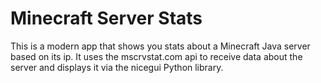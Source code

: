 
# Minecraft Server Stats

This is a modern app that shows you stats about a Minecraft Java server based on its ip. It uses the mscrvstat.com api to receive data about the server and displays it via the nicegui Python library.